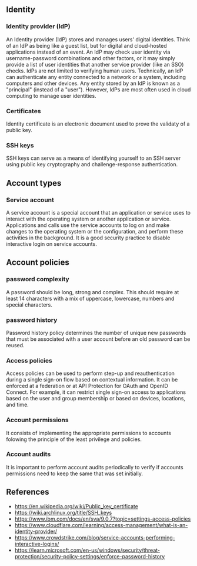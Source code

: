 ## Identity
### Identity provider (IdP)
An Identity provider (IdP) stores and manages users' digital identities. Think of an IdP as being like a guest list, but for digital and cloud-hosted applications instead of an event. An IdP may check user identity via username-password combinations and other factors, or it may simply provide a list of user identities that another service provider (like an SSO) checks. IdPs are not limited to verifying human users. Technically, an IdP can authenticate any entity connected to a network or a system, including computers and other devices. Any entity stored by an IdP is known as a "principal" (instead of a "user"). However, IdPs are most often used in cloud computing to manage user identities.
### Certificates
Identity certificate is an electronic document used to prove the validaty of a public key.
### SSH keys
SSH keys can serve as a means of identifying yourself to an SSH server using public key cryptography and challenge-response authentication.

## Account types
### Service account
A service account is a special account that an application or service uses to interact with the operating system or another application or service. Applications and calls use the service accounts to log on and make changes to the operating system or the configuration, and perform these activities in the background. It is a good security practice to disable interactive login on service accounts. 

## Account policies
### password complexity
A password should be long, strong and complex. This should require at least 14 characters with a mix of uppercase, lowercase, numbers and special characters.
### password history
Password history policy determines the number of unique new passwords that must be associated with a user account before an old password can be reused.
### Access policies
Access policies can be used to perform step-up and reauthentication during a single sign-on flow based on contextual information. It can be enforced at a federation or at API Protection for OAuth and OpenID Connect. For example, it can restrict single sign-on access to applications based on the user and group membership or based on devices, locations, and time.
### Account permissions
It consists of implementing the appropriate permissions to accounts folowing the principle of the least privilege and policies.
### Account audits
It is important to perform account audits periodically to verify if accounts permissions need to keep the same that was set initially.

## References
- https://en.wikipedia.org/wiki/Public_key_certificate
- https://wiki.archlinux.org/title/SSH_keys
- https://www.ibm.com/docs/en/sva/9.0.7?topic=settings-access-policies
- https://www.cloudflare.com/learning/access-management/what-is-an-identity-provider/
- https://www.crowdstrike.com/blog/service-accounts-performing-interactive-logins/
- https://learn.microsoft.com/en-us/windows/security/threat-protection/security-policy-settings/enforce-password-history
